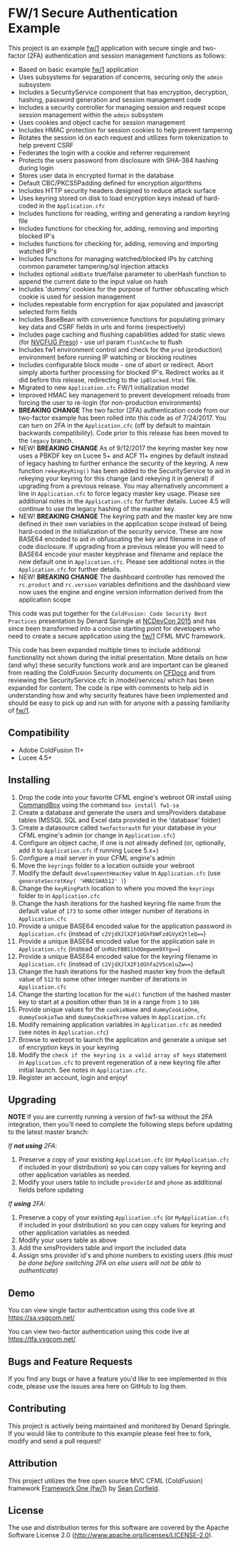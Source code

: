 # FW/1 Secure Authentication Example

This project is an example [fw/1](https://github.com/framework-one/fw1) application with secure single and two-factor (2FA) authentication and session management functions as follows:

* Based on basic example [fw/1](https://github.com/framework-one/fw1) application
* Uses subsystems for separation of concerns, securing only the `admin` subsystem
* Includes a SecurityService component that has encryption, decryption, hashing, password generation and session management code
* Includes a security controller for managing session and request scope session management within the `admin` subsystem
* Uses cookies and object cache for session management
* Includes HMAC protection for session cookies to help prevent tampering
* Rotates the session id on each request and utilizes form tokenization to help prevent CSRF
* Federates the login with a cookie and referrer requirement
* Protects the users password from disclosure with SHA-384 hashing during login
* Stores user data in encrypted format in the database
* Default CBC/PKCS5Padding defined for encryption algorithms
* Includes HTTP security headers designed to reduce attack surface
* Uses keyring stored on disk to load encryption keys instead of hard-coded in the `Application.cfc`
* Includes functions for reading, writing and generating a random keyring file
* Includes functions for checking for, adding, removing and importing blocked IP's
* Includes functions for checking for, adding, removing and importing watched IP's 
* Includes functions for managing watched/blocked IPs by catching common parameter tampering/sql injection attacks
* Includes optional `addDate` true/false parameter to uberHash function to append the current date to the input value on hash
* Includes 'dummy' cookies for the purpose of further obfuscating which cookie is used for session management
* Includes repeatable form encryption for ajax populated and javascript selected form fields
* Includes BaseBean with convenience functions for populating primary key data and CSRF fields in urls and forms (respectively)
* Includes page caching and flushing capabilities added for static views (for [NVCFUG Preso](https://www.meetup.com/nvcfug/events/236791823/)) - use url param `flushCache` to flush
* Includes fw1 environment control and check for the `prod` (production) environment before running IP watching or blocking routines
* Includes configurable block mode - one of abort or redirect. Abort simply aborts further processing for blocked IP's. Redirect works as it did before this release, redirecting to the `ipBlocked.html` file.
* Migrated to new `Application.cfc` FW/1 initialization model
* Improved HMAC key management to prevent development reloads from forcing the user to re-login (for non-production environments)
* **BREAKING CHANGE** The two factor (2FA) authentication code from our two-factor example has been rolled into this code as of 7/24/2017. You can turn on 2FA in the `Application.cfc` (off by default to maintain backwards compatibility). Code prior to this release has been moved to the `legacy` branch.
* NEW! **BREAKING CHANGE** As of 9/12/2017 the keyring master key now uses a PBKDF key on Lucee 5+ and ACF 11+ engines by default instead of legacy hashing to further enhance the security of the keyring. A new function `rekeyKeyRing()` has been added to the SecurityService to aid in rekeying your keyring for this change (and rekeying it in general) if upgrading from a previous release. You may alternatively uncomment a line in `Application.cfc` to force legacy master key usage. Please see additional notes in the `Application.cfc` for further details. Lucee 4.5 will continue to use the legacy hashing of the master key.
* NEW! **BREAKING CHANGE** The keyring path and the master key are now defined in their own variables in the application scope instead of being hard-coded in the initialization of the security service. These are now BASE64 encoded to aid in obfuscating the key and filename in case of code disclosure. If upgrading from a previous release you will need to BASE64 encode your master keyphrase and filename and replace the new default one in `Application.cfc`. Please see additional notes in the `Application.cfc` for further details.
* NEW! **BREAKING CHANGE** The dashboard controller has removed the `rc.product` and `rc.version` variables definitions and the dashboard view now uses the engine and engine version information derived from the application scope

This code was put together for the `ColdFusion: Code Security Best Practices` presentation by Denard Springle at [NCDevCon 2015](http://www.ncdevcon.com) and has since been transformed into a concise starting point for developers who need to create a secure application using the [fw/1](https://github.com/framework-one/fw1) CFML MVC framework.

This code has been expanded multiple times to include additional functionality not shown during the initial presentation. More details on how (and why) these security functions work and are important can be gleaned from reading the ColdFusion Security documents on [CFDocs](http://cfdocs.org/security) and from reviewing the SecurityService.cfc in /model/services/ which has been expanded for content. The code is ripe with comments to help aid in understanding how and why security features have been implemented and should be easy to pick up and run with for anyone with a passing familiarity of [fw/1](https://github.com/framework-one/fw1).

## Compatibility

* Adobe ColdFusion 11+
* Lucee 4.5+

## Installing

1. Drop the code into your favorite CFML engine's webroot OR install using [CommandBox](https://www.ortussolutions.com/products/commandbox) using the command `box install fw1-sa`
2. Create a database and generate the users and smsProviders database tables (MSSQL SQL and Excel data provided in the 'database' folder)
3. Create a datasource called `twofactorauth` for your database in your CFML engine's admin (or change in `Application.cfc`)
4. Configure an object cache, if one is not already defined (or, optionally, add it to `Application.cfc` if running Lucee 5.x+)
5. Configure a mail server in your CFML engine's admin
6. Move the `keyrings` folder to a location outside your webroot
7. Modify the default `developmentHmacKey` value in `Application.cfc` (use `generateSecretKey( 'HMACSHA512' )`)
8. Change the `keyRingPath` location to where you moved the `keyrings` folder to in `Application.cfc`
9. Change the hash iterations for the hashed keyring file name from the default value of `173` to some other integer number of iterations in `Application.cfc`
10. Provide a unique BASE64 encoded value for the application password in `Application.cfc` (instead of `c2VjdXJlX2F1dGhfbWFzdGVyX2tleQ==`)
11. Provide a unique BASE64 encoded value for the application sale in `Application.cfc` (instead of `UnRUcFBBS1hOQmgwem9XYg==`)
12. Provide a unique BASE64 encoded value for the keyring filename in `Application.cfc` (instead of `c2VjdXJlX2F1dGhfa2V5cmluZw==`)
13. Change the hash iterations for the hashed master key from the default value of `512` to some other integer number of iterations in `Application.cfc`
14. Change the starting location for the `mid()` function of the hashed master key to start at a position other than `38` in a range from `1` to `106`
15. Provide unique values for the `cookieName` and `dummyCookieOne`, `dummyCookieTwo` and `dummyCookieThree` values in `Application.cfc`
16. Modify remaining application variables in `Application.cfc` as needed (see notes in `Application.cfc`)
17. Browse to webroot to launch the application and generate a unique set of encryption keys in your keyring
18. Modify the `check if the keyring is a valid array of keys` statement in `Application.cfc` to prevent regeneration of a new keyring file after initial launch. See notes in `Application.cfc`.
19. Register an account, login and enjoy!

## Upgrading

**NOTE** If you are currently running a version of fw1-sa without the 2FA integration, then you'll need to complete the following steps before updating to the latest master branch:

_If **not using** 2FA_:

1. Preserve a copy of your existing `Application.cfc` (or `MyApplication.cfc` if included in your distribution) so you can copy values for keyring and other application variables as needed.
2. Modify your users table to include `providerId` and `phone` as additional fields before updating

_If **using** 2FA_:

1. Preserve a copy of your existing `Application.cfc` (or `MyApplication.cfc` if included in your distribution) so you can copy values for keyring and other application variables as needed.
2. Modify your users table as above 
3. Add the smsProviders table and import the included data
4. Assign sms provider id's and phone numbers to existing users *(this must be done before switching 2FA on else users will not be able to authenticate)*

## Demo

You can view single factor authentication using this code live at https://sa.vsgcom.net/

You can view two-factor authentication using this code live at https://tfa.vsgcom.net/

## Bugs and Feature Requests

If you find any bugs or have a feature you'd like to see implemented in this code, please use the issues area here on GitHub to log them.

## Contributing

This project is actively being maintained and monitored by Denard Springle. If you would like to contribute to this example please feel free to fork, modify and send a pull request!

## Attribution

This project utilizes the free open source MVC CFML (ColdFusion) framework [Framework One (fw/1)](https://github.com/framework-one/fw1) by [Sean Corfield](https://twitter.com/seancorfield).

## License

The use and distribution terms for this software are covered by the Apache Software License 2.0 (http://www.apache.org/licenses/LICENSE-2.0).
